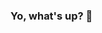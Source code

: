 ### Yo, what's up? 👋

<!--
**theanilbhattarai/theanilbhattarai** is a ✨ _special_ ✨ repository because its `README.md` (this file) appears on your GitHub profile.

Yo, people what's up?
Welcome to my Github. I love coding as a hobby.

 🔭 I’m currently working on some Android Projects in Kotlin
- 🌱 I’m currently learning Android in Kotlin 
- 👯 I’m looking to collaborate on some fun Android projects
- 🤔 I’m looking for help with learning more advanced stuffs
- 💬 Ask me about Digital Marketing.
- 📫 How to reach me: ...
- 😄 Pronouns: ...
- ⚡ Fun fact: ...
-->
